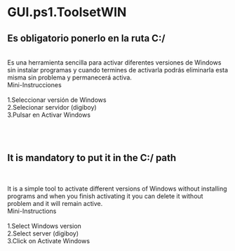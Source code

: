 # GUI.ps1.ToolsetWIN

<h2>Es obligatorio ponerlo en la ruta C:/</h2>
<br>
Es una herramienta sencilla para activar diferentes versiones de Windows sin instalar programas y cuando termines de activarla podrás eliminarla esta misma sin problema y permanecerá activa.
<br>
Mini-Instrucciones<br>
<br>
1.Seleccionar versión de Windows<br>
2.Selecionar servidor (digiboy)<br>
3.Pulsar en Activar Windows<br>

<br><br>
<h2>It is mandatory to put it in the C:/ path</h2>
<br>


It is a simple tool to activate different versions of Windows without installing programs and when you finish activating it you can delete it without problem and it will remain active.
<br>
Mini-Instructions<br>
<br>
 1.Select Windows version<br>
 2.Select server (digiboy)<br>
 3.Click on Activate Windows<br>
